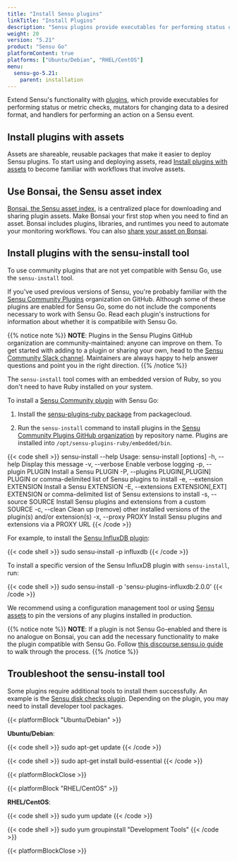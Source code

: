 ```yaml
---
title: "Install Sensu plugins"
linkTitle: "Install Plugins"
description: "Sensu plugins provide executables for performing status or metric checks, mutators for changing data to a desired format, and handlers for performing an action on a Sensu event. Read this plugin installation guide to learn how to install plugins with assets and use Sensu Community plugins with Sensu Go."
weight: 20
version: "5.21"
product: "Sensu Go"
platformContent: true
platforms: ["Ubuntu/Debian", "RHEL/CentOS"]
menu:
  sensu-go-5.21:
    parent: installation
---
```


Extend Sensu's functionality with [plugins][10], which provide executables for performing status or metric checks, mutators for changing data to a desired format, and handlers for performing an action on a Sensu event.

## Install plugins with assets

Assets are shareable, reusable packages that make it easier to deploy Sensu plugins.
To start using and deploying assets, read [Install plugins with assets][7] to become familiar with workflows that involve assets. 

## Use Bonsai, the Sensu asset index

[Bonsai, the Sensu asset index][8], is a centralized place for downloading and sharing plugin assets.
Make Bonsai your first stop when you need to find an asset.
Bonsai includes plugins, libraries, and runtimes you need to automate your monitoring workflows.
You can also [share your asset on Bonsai][9].

## Install plugins with the sensu-install tool

To use community plugins that are not yet compatible with Sensu Go, use the `sensu-install` tool.

If you've used previous versions of Sensu, you're probably familiar with the [Sensu Community Plugins][1] organization on GitHub.
Although some of these plugins are enabled for Sensu Go, some do not include the components necessary to work with Sensu Go.
Read each plugin's instructions for information about whether it is compatibile with Sensu Go. 

{{% notice note %}}
**NOTE**: Plugins in the Sensu Plugins GitHub organization are community-maintained: anyone can improve on them.
To get started with adding to a plugin or sharing your own, head to the [Sensu Community Slack channel](https://slack.sensu.io/).
Maintainers are always happy to help answer questions and point you in the right direction.
{{% /notice %}}

The `sensu-install` tool comes with an embedded version of Ruby, so you don't need to have Ruby installed on your system. 

To install a [Sensu Community plugin][1] with Sensu Go:

1. Install the [sensu-plugins-ruby package][2] from packagecloud.

2. Run the `sensu-install` command to install plugins in the [Sensu Community Plugins GitHub organization][1] by repository name.
Plugins are installed into `/opt/sensu-plugins-ruby/embedded/bin`.

{{< code shell >}}
sensu-install --help
Usage: sensu-install [options]
    -h, --help                       Display this message
    -v, --verbose                    Enable verbose logging
    -p, --plugin PLUGIN              Install a Sensu PLUGIN
    -P, --plugins PLUGIN[,PLUGIN]    PLUGIN or comma-delimited list of Sensu plugins to install
    -e, --extension EXTENSION        Install a Sensu EXTENSION
    -E, --extensions EXTENSION[,EXT] EXTENSION or comma-delimited list of Sensu extensions to install
    -s, --source SOURCE              Install Sensu plugins and extensions from a custom SOURCE
    -c, --clean                      Clean up (remove) other installed versions of the plugin(s) and/or extension(s)
    -x, --proxy PROXY                Install Sensu plugins and extensions via a PROXY URL
{{< /code >}}

For example, to install the [Sensu InfluxDB plugin][6]:

{{< code shell >}}
sudo sensu-install -p influxdb
{{< /code >}}

To install a specific version of the Sensu InfluxDB plugin with `sensu-install`, run:

{{< code shell >}}
sudo sensu-install -p 'sensu-plugins-influxdb:2.0.0'
{{< /code >}}

We recommend using a configuration management tool or using [Sensu assets][5] to pin the versions of any plugins installed in production.

{{% notice note %}}
**NOTE**: If a plugin is not Sensu Go-enabled and there is no analogue on Bonsai, you can add the necessary functionality to make the plugin compatible with Sensu Go.
Follow [this discourse.sensu.io guide](https://discourse.sensu.io/t/contributing-assets-for-existing-ruby-sensu-plugins/1165) to walk through the process.
{{% /notice %}}

## Troubleshoot the sensu-install tool

Some plugins require additional tools to install them successfully.
An example is the [Sensu disk checks plugin][3].
Depending on the plugin, you may need to install developer tool packages.

{{< platformBlock "Ubuntu/Debian" >}}

**Ubuntu/Debian**:

{{< code shell >}}
sudo apt-get update
{{< /code >}}

{{< code shell >}}
sudo apt-get install build-essential
{{< /code >}}

{{< platformBlockClose >}}

{{< platformBlock "RHEL/CentOS" >}}

**RHEL/CentOS**:

{{< code shell >}}
sudo yum update
{{< /code >}}

{{< code shell >}}
sudo yum groupinstall "Development Tools"
{{< /code >}}

{{< platformBlockClose >}}

[1]: https://github.com/sensu-plugins/
[2]: https://packagecloud.io/sensu/community/
[3]: https://github.com/sensu-plugins/sensu-plugins-disk-checks/
[5]: ../../reference/assets/
[6]: https://github.com/sensu-plugins/sensu-plugins-influxdb/
[7]: ../../guides/install-check-executables-with-assets/
[8]: https://bonsai.sensu.io/
[9]: ../../reference/assets#share-an-asset-on-bonsai
[10]: /plugins/latest/reference/
